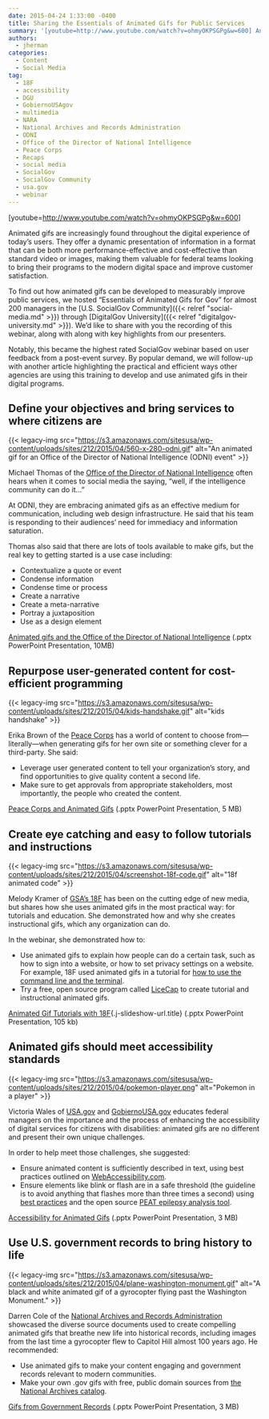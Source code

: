 ```yaml
---
date: 2015-04-24 1:33:00 -0400
title: Sharing the Essentials of Animated Gifs for Public Services
summary: '[youtube=http://www.youtube.com/watch?v=ohmyOKPSGPg&w=600] Animated gifs are increasingly found throughout the digital experience of today&rsquo;s users. They offer a dynamic presentation of information in a format that can be both more performance-effective and cost-effective than standard video or images, making them valuable for federal teams looking to bring their programs to the modern digital space and improve customer'
authors:
  - jherman
categories:
  - Content
  - Social Media
tag:
  - 18F
  - accessibility
  - DGU
  - GobiernoUSAgov
  - multimedia
  - NARA
  - National Archives and Records Administration
  - ODNI
  - Office of the Director of National Intelligence
  - Peace Corps
  - Recaps
  - social media
  - SocialGov
  - SocialGov Community
  - usa.gov
  - webinar
---
```


[youtube=http://www.youtube.com/watch?v=ohmyOKPSGPg&w=600]

Animated gifs are increasingly found throughout the digital experience of today’s users. They offer a dynamic presentation of information in a format that can be both more performance-effective and cost-effective than standard video or images, making them valuable for federal teams looking to bring their programs to the modern digital space and improve customer satisfaction.

To find out how animated gifs can be developed to measurably improve public services, we hosted “Essentials of Animated Gifs for Gov” for almost 200 managers in the [U.S. SocialGov Community]({{< relref "social-media.md" >}}) through [DigitalGov University]({{< relref "digitalgov-university.md" >}}). We’d like to share with you the recording of this webinar, along with along with key highlights from our presenters.

Notably, this became the highest rated SocialGov webinar based on user feedback from a post-event survey. By popular demand, we will follow-up with another article highlighting the practical and efficient ways other agencies are using this training to develop and use animated gifs in their digital programs.

## Define your objectives and bring services to where citizens are

{{< legacy-img src="https://s3.amazonaws.com/sitesusa/wp-content/uploads/sites/212/2015/04/560-x-280-odni.gif" alt="An animated gif for an Office of the Director of National Intelligence (ODNI) event" >}}

Michael Thomas of the [Office of the Director of National Intelligence](http://icontherecord.tumblr.com/) often hears when it comes to social media the saying, “well, if the intelligence community can do it&#8230;”

At ODNI, they are embracing animated gifs as an effective medium for communication, including web design infrastructure. He said that his team is responding to their audiences&#8217; need for immediacy and information saturation.

Thomas also said that there are lots of tools available to make gifs, but the real key to getting started is a use case including:

  * Contextualize a quote or event
  * Condense information
  * Condense time or process
  * Create a narrative
  * Create a meta-narrative
  * Portray a juxtaposition
  * Use as a design element

[Animated gifs and the Office of the Director of National Intelligence](https://s3.amazonaws.com/sitesusa/wp-content/uploads/sites/212/2015/04/Animated-gifs-and-the-Office-of-the-Director-of-National-Intelligence-Michael-Thomas-ODNI.pptx) (.pptx PowerPoint Presentation, 10MB)

## Repurpose user-generated content for cost-efficient programming

{{< legacy-img src="https://s3.amazonaws.com/sitesusa/wp-content/uploads/sites/212/2015/04/kids-handshake.gif" alt="kids handshake" >}}

Erika Brown of the [Peace Corps](http://www.peacecorps.gov/) has a world of content to choose from—literally—when generating gifs for her own site or something clever for a third-party. She said:

  * Leverage user generated content to tell your organization’s story, and find opportunities to give quality content a second life.
  * Make sure to get approvals from appropriate stakeholders, most importantly, the people who created the content.

[Peace Corps and Animated Gifs](https://s3.amazonaws.com/sitesusa/wp-content/uploads/sites/212/2015/04/Peace-Corps-and-Animated-Gifs-Erika-Brown.pptx) (.pptx PowerPoint Presentation, 5 MB)

## Create eye catching and easy to follow tutorials and instructions

{{< legacy-img src="https://s3.amazonaws.com/sitesusa/wp-content/uploads/sites/212/2015/04/screenshot-18f-code.gif" alt="18f animated code" >}}

Melody Kramer of [GSA’s 18F](https://18f.gsa.gov/) has been on the cutting edge of new media, but shares how she uses animated gifs in the most practical way: for tutorials and education. She demonstrated how and why she creates instructional gifs, which any organization can do.

In the webinar, she demonstrated how to:

  * Use animated gifs to explain how people can do a certain task, such as how to sign into a website, or how to set privacy settings on a website. For example, 18F used animated gifs in a tutorial for [how to use the command line and the terminal](https://18f.gsa.gov/2015/03/03/how-to-use-github-and-the-terminal-a-guide/).
  * Try a free, open source program called [LiceCap](http://www.cockos.com/licecap/) to create tutorial and instructional animated gifs.

[Animated Gif Tutorials with 18F](http://www.slideshare.net/DigitalGov/animated-gif-tutorials-with-18-f-melody-kramer "Animated Gif Tutorials with 18F"){.j-slideshow-url.title} (.pptx PowerPoint Presentation, 105 kb)

## Animated gifs should meet accessibility standards

{{< legacy-img src="https://s3.amazonaws.com/sitesusa/wp-content/uploads/sites/212/2015/04/pokemon-player.png" alt="Pokemon in a player" >}}

Victoria Wales of [USA.gov](http://www.usa.gov/) and [GobiernoUSA.gov](http://www.usa.gov/gobiernousa/) educates federal managers on the importance and the process of enhancing the accessibility of digital services for citizens with disabilities: animated gifs are no different and present their own unique challenges.

In order to help meet those challenges, she suggested:

  * Ensure animated content is sufficiently described in text, using best practices outlined on [WebAccessibility.com](https://www.webaccessibility.com/index.php).
  * Ensure elements like blink or flash are in a safe threshold (the guideline is to avoid anything that flashes more than three times a second) using [best practices](https://www.webaccessibility.com/best_practices.php?best_practice_id=1342) and the open source [PEAT epilepsy analysis tool](http://trace.wisc.edu/peat/).

[Accessibility for Animated Gifs](https://s3.amazonaws.com/sitesusa/wp-content/uploads/sites/212/2015/04/Accessibility-for-Animated-Gifs-Victoria-Wales-USAgov-GobiernoUSAgov.pptx) (.pptx PowerPoint Presentation, 3 MB)

## Use U.S. government records to bring history to life

{{< legacy-img src="https://s3.amazonaws.com/sitesusa/wp-content/uploads/sites/212/2015/04/plane-washington-monument.gif" alt="A black and white animated gif of a gyrocopter flying past the Washington Monument." >}}

Darren Cole of the [National Archives and Records Administration](http://todaysdocument.tumblr.com/) showcased the diverse source documents used to create compelling animated gifs that breathe new life into historical records, including images from the last time a gyrocopter flew to Capitol Hill almost 100 years ago. He recommended:

  * Use animated gifs to make your content engaging and government records relevant to modern communities.
  * Make your own .gov gifs with free, public domain sources from [the National Archives catalog](https://catalog.archives.gov/).

[Gifs from Government Records](https://s3.amazonaws.com/sitesusa/wp-content/uploads/sites/212/2015/04/Gifs-from-Government-Records-Darren-Cole-National-Archives-and-Records-Administration-NARA.pptx) (.pptx PowerPoint Presentation, 3 MB)